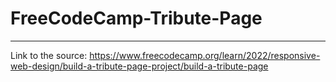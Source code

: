 # FreeCodeCamp-Tribute-Page
---------------

Link to the source: https://www.freecodecamp.org/learn/2022/responsive-web-design/build-a-tribute-page-project/build-a-tribute-page
